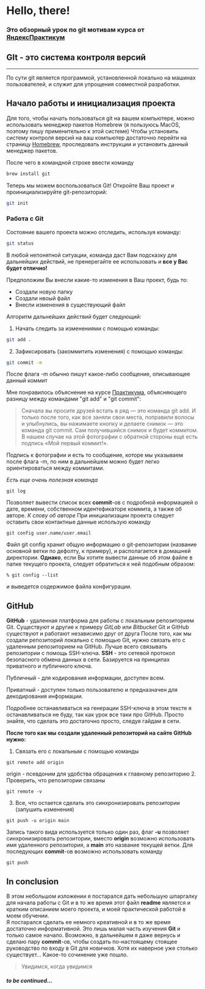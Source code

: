 # Hello, there!

### Это обзорный урок по git мотивам курса от [ЯндексПрактикум](https://practicum.yandex.ru "Yandex Practicum")

## GIt - это система контроля версий

---

По сути git является программой, установленной локально на машинах пользователей, и служит для упрощения совместной разработки.

## Начало работы и инициализация проекта

Для того, чтобы начать пользоваться git на вашем компьютере, можно использовать менеджер пакетов Homebrew (я пользуюсь MacOS, поэтому пишу применительно к этой системе)
Чтобы установить систему контроля версий на ваш компьютер достаточно перейти на страницу [Homebrew](https://brew.sh), проследовать инструкции и установить данный менеджер пакетов.

После чего в командной строке ввести команду

```sh
brew install git
```

Теперь мы можем воспользоваться Git!
Откройте Ваш проект и проинициализируйте git-репозиторий:

```sh
git init
```

### Работа с Git

Состояние вашего проекта можно отследить, используя команду:

```sh
git status
```

В любой непонятной ситуации, команда даст Вам подсказку для дальнейших действий, не пренерегайте ее использовать и **все у Вас будет отлично!**

Предположим Вы внесли какие-то изменения в Ваш проект, будь то:

- Создали новую папку
- Создали нвоый файл
- Внесли изменения в существующий файл

Алгоритм дальнейших действий будет следующий:

1. Начать следить за изменениями с помощью команды:

```sh
git add .
```

2. Зафиксировать (закоммитить изменения) с помощью команды:

```sh
git commit -m
```

После флага -m обычно пишут какое-либо сообщение, описывающее данный коммит

Мне понравилось объяснение на курсе [Практикума](https://practicum.yandex.ru), объясняющего разницу между командами "git add" и "git commit":

> Сначала вы просите друзей встать в ряд — это команда git add. И только после того, как все заняли свои места, поправили волосы и улыбнулись, вы нажимаете кнопку и делаете снимок — это команда git commit. Сам получившийся снимок и будет коммитом. В нашем случае на этой фотографии с обратной стороны ещё есть подпись «Мой первый коммит!».

Подпись к фотографии и есть то сообщение, которе мы указываем после флага -m, по ним в дальнейшем можно будет легко ориентироваться между коммитами.

_Есть еще очень полезная команда_

```
git log
```

Позволяет вывести список всех **commit**-ов с подробной информацией о дате, времени, собственном идентефикаторе коммита, а также об авторе.
_К слову об авторе_
При инициализации проекта следует оставить свои контактные данные использую команду

```
git config user.name/user.email
```

Файл git config хранит общую информацию о git-репозитории (название основной ветки по дефолту, к примеру), и располагается в домашней директории.
**Однако**, если Вы хотите вывести данные об этом файле в папке текущего проекта, следует обратиться к ней подобным образом:

```
% git config --list
```

и выведется содержимое файла конфигурации.

## GitHub

**GitHub** - удаленная платформа для работы с локальным репозиторием Git.
Существуют и другие к примеру _GitLab_ или _Bitbucket_
Git и GitHub существуют и работают независимо друг от друга
После того, как мы создали репозиторий локально с помощью Git, нужно связать его с удаленным репозиторием на GitHub.
Лучше всего связывать репозитории с помощь SSH-ключа.
**SSH** - это сетевой протокол безопасного обмена данных в сети. Базируется на принципах приватного и публичного ключа.

Публичный - для кодирования информации, доступен всем.

Приватный - доступен только пользователю и предназначен для декодирования информации.

Подробнее останавливаться на генерации SSH-ключа в этом тексте я останавливаться не буду, так как урок все таки про GitHub.
Просто знайте, что сделать это достаточно просто, следуя гайдам в сети.

**После того как мы создали удаленный репозиторий на сайте GitHub нужно:**

1.  Связать его с локальным с помощью команды

```
git remote add origin
```

origin - псевдоним для удобства обращения к главному репозиторию 2. Проверить, что репозитории связаны

```
git remote -v
```

3. Все, что остается сделать это синхронизировать репозитории (запушить изменения)

```
git push -u origin main
```

Запись такого вида используется только один раз, флаг **-u** позволяет синхронизировать репозитории, вместо **origin** возможно использовать имя удаленного репозитория, а **main** это название текущей ветки.
Для последующих **commit**-ов возможно использовать команду

```
git push
```

## In conclusion

В этом небольшом изложении я постарался дать небольшую шпаргалку для начала работы с Git и в то же время этот файл **readme** является и кратким описанием моего проекта, и моей практической работой в моем обучении.  
Я постарался сделать ее немного креативной и в то же время достаточно информативной. Это лишь малая часть изучения **Git** и только самое начало. Возможно, в дальнейшем я даже вернусь и сделаю пару **commit**-ов, чтобы создать по-настоящему стоящее руководство по входу в Git для новичков. Хотя их наверное уже столько существует... Какое-то сочинение уже пошло.

> Увидимся, когда увидимся

##### to be continued...

